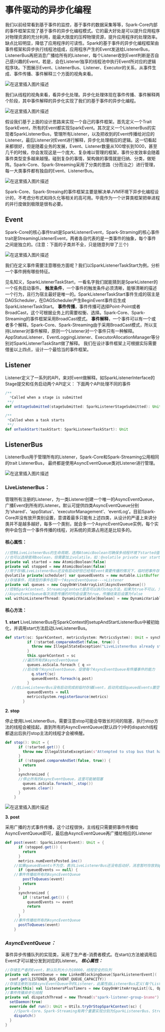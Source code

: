 # 事件驱动的异步化编程

我们以前经常看到基于事件的监控，基于事件的数据采集等等，Spark-Core内部的事件框架实现了基于事件的异步化编程模式。它的最大好处是可以提升应用程序对物理资源的充分利用，能最大限度的压榨物理资源，提升应用程序的处理效率。缺点比较明显，降低了应用程序的可读性。Spark的基于事件的异步化编程框架由事件框架和异步执行线程池组成，应用程序产生的Event发送给ListenerBus，ListenerBus再把消息广播给所有的Listener，每个Listener收到Event判断是否自己感兴趣的Event，若是，会在Listener独享的线程池中执行Event所对应的逻辑程序块。下图展示Event、ListenerBus、Listener、Executor的关系，从事件生成、事件传播、事件解释三个方面的视角来看。

![在这里插入图片描述](watermark,type_ZmFuZ3poZW5naGVpdGk,shadow_10,text_aHR0cHM6Ly9ibG9nLmNzZG4ubmV0L2FzZDQ5MTMxMA==,size_16,color_FFFFFF,t_70.png)

我们从线程的视角来看，看异步化处理。异步化处理体现在事件传播、事件解释两个阶段，其中事件解释的异步化实现了我们的基于事件的异步化编程。

![在这里插入图片描述](20190411144456755.png)

假设我们基于上面的设计思路来实现一个自己的事件框架。首先定义一个Trait SparkEvent，所有的Event都实现SparkEvent。其次定义一个ListenerBus的实现者SparkListenerBus，管理所有Listener，以及把收到的Event传播给对应的Listener。最后Listener对Event进行解释，异步化处理相应的逻辑。这一切看起来都很好，但是随着业务的发展，Event、Listener数量从100增长到1000，甚至几千的时候，你会发现这是一个庞大、复杂难以管理的框架，事件分发效率会随着事件类型变多越来越慢。碰到复杂的事情，架构做的事情就是归纳、分类，做矩阵。Spark-Core、Spark-Streaming采用了分类的思路（分而治之）进行管理，每一大类事件都有独自的Event、ListenerBus。

![在这里插入图片描述](20190411144524351.png)

Spark-Core、Spark-Streaing的事件框架主要是解决单JVM环境下异步化编程设计的，不考虑分布式和持久化等相关的高可用。毕竟作为一个计算类框架把单进程的并行度做到极限是很有必要。

## Event

Spark-Core的核心事件trait是SparkListenerEvent，Spark-Straming的核心事件trait是StreamingListenerEvent，两者各自代表的是一类事件的抽象，每个事件之间是独立的。(注意：下面的子类并不全，只是随意列举了三个)

![在这里插入图片描述](watermark,type_ZmFuZ3poZW5naGVpdGk,shadow_10,text_aHR0cHM6Ly9ibG9nLmNzZG4ubmV0L2FzZDQ5MTMxMA==,size_16,color_FFFFFF,t_70-20191215145307846.png)

我们在定义事件需要注意哪些方面呢？我们以SparkListenerTaskStart为例，分析一个事件拥有哪些特征。

见名知义，SparkListenerTaskStart，一看名字我们就能猜到是SparkListener的一个任务启动事件。
**触发条件**，一个事件的触发条件必须清晰，能够清晰的描述一个行为，且行为宿主最好是唯一的。SparkListenerTaskStart事件生成的宿主是DAGScheduler，在DAGScheduler产生BeginEvent事件后生成SparkListenerTaskStart。
**事件传播**，事件传播可选择Point-Point或者BroadCast，这个可根据业务上的需要权衡、选择。Spark-Core、Spark-Streaming的事件框架采用BroadCast模式。
**事件解释**，一个事件可以有一个或者多个解释。Spark-Core、Spark-Streaming由于采用BroadCast模式，所以支持Listener对事件解释，原则一个Listener对一个事件只有一种解释。AppStatusListener、EventLoggingListener、ExecutorAllocationManager等分别对SparkListenerTaskStart做了解释。
我们在设计事件框架上可根据实际需要借鉴以上四点，设计一个最恰当的事件框架。

## Listener

Listener定义了一系列的API，来对Event做解释。如SparkListenerInterface的Stage提交和任务启动两个API定义：
 下面两个API处理不同的事件

```scala
/**
  *Called when a stage is submitted
 **/
def onStageSubmitted(stageSubmitted: SparkListenerStageSubmitted): Unit

/**
 *Called when a task starts
 **/
def onTaskStart(taskStart: SparkListenerTaskStart): Unit
```

## ListenerBus

ListenerBus用于管理所有的Listener，Spark-Core和Spark-Streaming公用相同的trait ListenerBus， 最终都是使用AsyncEventQueue类对Listener进行管理。

![在这里插入图片描述](20190411144845899.png)

### LiveListenerBus：

管理所有注册的Listener，为一类Listener创建一个唯一的AsyncEventQueue，广播Event到所有的Listener。默认可提供四类AsyncEventQueue分别为‘shared’、‘appStatus’、‘executorManagement’、‘eventLog’。目前Spark-Core并没有放开类别设置，意谓着最多只能有上述四类，从设计的严谨上来讲分类并不是越多越好，每多一个类别，就会多一个AsyncEventQueue实例，每个实例中会包含一个事件传播的线程，对系统的资源占用还是比较多的。

#### 核心属性：

```scala
//控制LiveListenerBus的生命周期，选用AtomicBoolean可确保多线程环境下started值的内存可见性
//也可以选择使用boolean，但需要加上volatile，如：@volatile private var started=false，但这种方案笔者觉的没有AtomicBoolean好
private val started = new AtomicBoolean(false)
private val stopped = new AtomicBoolean(false)
//用于存储LiveListenerBus还没有启动好但已经有Event需要传播的情况下，临时把事件存储在queueEvents中
@volatile private[scheduler] var queuedEvents = new mutable.ListBuffer[SparkListenerEvent]()
//存储事件，同类型的事件在同一个AsyncEventQueue--->Listener
private val queues = new CopyOnWriteArrayList[AsyncEventQueue]()
//控制SparkContext、StreamingContext是否可以执行stop方法，如果为true不可以，为false则可以
//AsyncEventQueue每次消息传播的时均会设置为true，传播结束后设置为false
val withinListenerThread: DynamicVariable[Boolean] = new DynamicVariable[Boolean](false)

```

#### 核心方法：

**1. start**
LiveListenerBus在SparkContext的setupAndStartListenerBus中被初始化，并调用start方法启动LiveListenerBus。

```scala
def start(sc: SparkContext, metricsSystem: MetricsSystem): Unit = synchronized {
          if (!started.compareAndSet(false, true)) {
            throw new IllegalStateException("LiveListenerBus already started.")
          }
          this.sparkContext = sc
        //遍历所有的AsyncEventQueue
          queues.asScala.foreach { q =>
        //启动每个AsyncEventQueue，促使每个AsyncEventQueue有传播事件的能力
            q.start(sc)
            queuedEvents.foreach(q.post)
          }
   //在LiveListenerBus没有启动完成前临时存储Event，启动完成后queuedEvents置空
          queuedEvents = null
          metricsSystem.registerSource(metrics)
        }

```

**2. stop**

停止使用LiveListenerBus，需要注意stop可能会导致长时间的阻塞，执行stop方法的线程会被挂起，直到所有的AsyncEventQueue(默认四个)中的dispatch线程都退出后执行stop主法的线程才会被唤醒。

```scala
def stop(): Unit = {
      if (!started.get()) {
        throw new IllegalStateException(s"Attempted to stop bus that has not yet started!")
      }
      if (!stopped.compareAndSet(false, true)) {
        return
      }
      synchronized {
      //停止所有的AsyncEventQueue，这里可能被阻塞
        queues.asScala.foreach(_.stop())
        queues.clear()
      }
    }

```

![在这里插入图片描述](watermark,type_ZmFuZ3poZW5naGVpdGk,shadow_10,text_aHR0cHM6Ly9ibG9nLmNzZG4ubmV0L2FzZDQ5MTMxMA==,size_16,color_FFFFFF,t_70-20191215145900761.png)

**3. post**

采用广播的方式事件传播，这个过程很快，主线程只需要把事件传播给AsyncEventQueue即可，最后由AsyncEventQueue再广播给相应的Listener

```scala
def post(event: SparkListenerEvent): Unit = {
      if (stopped.get()) {
        return
      }
      metrics.numEventsPosted.inc()
    //如果queuedEvents不为空，表示LiveListenerBus还没有启动好，消息暂时存放到queuedEvents中
      if (queuedEvents == null) {
    //事件传播给所有的AsyncEventQueue
        postToQueues(event)
        return
      }
      synchronized {
        if (!started.get()) {
          queuedEvents += event
          return
        }
      }
    //事件传播给所有的AsyncEventQueue
      postToQueues(event)
    }

```

### ***AsyncEventQueue：***

事件异步传播队列的实现类，采用了生产者-消费者模式。在start()方法被调用后Event才可以被分发到对应的Listener。
***核心属性：***

```scala
//存储生产者的Event，默认队列大小为10000，线程安全的队列
private val eventQueue = new LinkedBlockingQueue[SparkListenerEvent](
  conf.get(LISTENER_BUS_EVENT_QUEUE_CAPACITY))
//存储注册到当前AsyncEventQueue中的Listener，此属性由ListenerBus定义(每个Listener对应一个Timer，关于Metrics框架后面介绍)
private[this] val listenersPlusTimers = new CopyOnWriteArrayList[(L, Option[Timer])]
//事件传播异步化线程
private val dispatchThread = new Thread(s"spark-listener-group-$name") {
  setDaemon(true)
  override def run(): Unit = Utils.tryOrStopSparkContext(sc) {
	//Spark-Core、Spark-Streaming有两个重要实现分别为SparkListenerBus、StreamingListenerBus。在两个ListenerBus匹配相应的Listener
    dispatch()
  }
}

```

